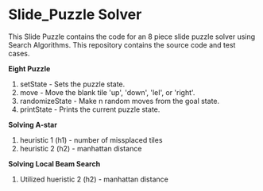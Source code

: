 # Slide_Puzzle Solver 

This Slide Puzzle contains the code for an 8 piece slide puzzle solver using Search Algorithms. This repository contains the source code and test cases.

**Eight Puzzle**
1. setState <state> - Sets the puzzle state.
2. move<direction> - Move the blank tile 'up', 'down', 'leI', or 'right'.
3. randomizeState <n> - Make n random moves from the goal state.
4. printState - Prints the current puzzle state.

**Solving A-star**
1. heuristic 1 (h1) - number of missplaced tiles
2. heuristic 2 (h2) - manhattan distance

**Solving Local Beam Search**
1. Utilized hueristic 2 (h2) - manhattan distance


